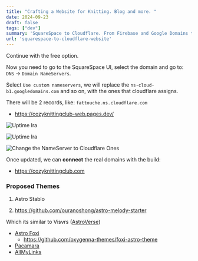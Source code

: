```yaml
---
title: "Crafting a Website for Knitting. Blog and more. "
date: 2024-09-23
draft: false
tags: ["dev"]
summary: 'SquareSpace to Cloudflare. From Firebase and Google Domains to Web a with Cloudflare Pages'
url: 'squarespace-to-cloudflare-website'
---
```


Continue with the free option.

Now you need to go to the SquareSpace UI, select the domain and go to: `DNS` -> `Domain NameServers`.

Select `Use custom nameservers`, we will replace the `ns-cloud-b1.googledomains.com` and so on, with the ones that cloudflare assigns.

There will be 2 records, like: `fattouche.ns.cloudflare.com`

* https://cozyknittingclub-web.pages.dev/


![Uptime Ira](/blog_img/web/success2-ckc/Cloudflare-SquareSpace-DNS.png)

![Uptime Ira](/blog_img/web/success2-ckc/Cloudflare-SquareSpace-DNSChange.png)

![Change the NameServer to Cloudflare Ones](/blog_img/web/success2-ckc/Cloudflare-SquareSpace-DNSChangeUpdate.png)


Once updated, we can **connect** the real domains with the build:

* https://cozyknittingclub.com


### Proposed Themes

1. Astro Stablo

2. https://github.com/ouranoshong/astro-melody-starter

Which its similar to Visvrs ([AstroVerse](https://github.com/penboxlab/astroverse))

* [Astro Foxi](https://github.com/alexadark/foxi-astro)
    * https://github.com/oxygenna-themes/foxi-astro-theme
* [Pacamara](https://github.com/palmiak/pacamara-headless)
* [AllMyLinks](https://github.com/SofiDevO/allmylinks)